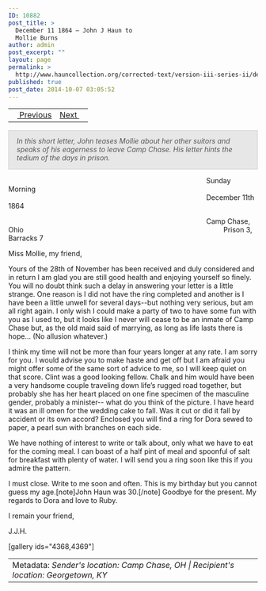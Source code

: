 ```yaml
---
ID: 10882
post_title: >
  December 11 1864 – John J Haun to
  Mollie Burns
author: admin
post_excerpt: ""
layout: page
permalink: >
  http://www.hauncollection.org/corrected-text/version-iii-series-ii/december-11-1864-john-j-haun-to-mollie-burns/
published: true
post_date: 2014-10-07 03:05:52
---
```

<table style="width: 100%;">
<tbody>
<tr>
<td style="text-align: left;"><a title="November 28 1864" href="http://www.hauncollection.org/version-3/version-iii-series-ii/november-28-1864-martha-haun-to-john-j-haun%E2%80%A8/"><img src="https://lh3.googleusercontent.com/-EFJpxxNiPNw/VqgtWBCZrMI/AAAAAAAAAFU/WfY4lPFWWkg/s800-Ic42/Soeb-Plain-Arrows-8-10px.png" alt="" width="10" height="10" /> Previous</a></td>
<td style="text-align: right;"><a title="January 17 1865" href="http://www.hauncollection.org/version-3/version-iii-series-ii/january-17-1865-mollie-burns-to-john-j-haun%E2%80%A8/">Next <img src="https://lh3.googleusercontent.com/-67k0cYlpXHw/VqgtWKz1MXI/AAAAAAAAAFU/k9PW_Piyurk/s800-Ic42/Soeb-Plain-Arrows-5-10px.png" alt="" width="10" height="10" /></a></td>
</tr>
</tbody>
</table>
<p style="padding: 12px 16px 14px 16px; color: #555555; background-color: #e8e7e7; border: #d2d0cf 1px solid;"><em>In this short letter, John teases Mollie about her other suitors and speaks of his eagerness to leave Camp Chase. His letter hints the tedium of the days in prison.
</em></p>
<span style="margin-left: 400px;">Sunday Morning
<span style="margin-left: 400px;">December 11th 1864</span></span>

<span style="margin-left: 400px;">Camp Chase, Ohio
<span style="margin-left: 400px;">Prison 3, Barracks 7</span></span>

Miss Mollie, my friend,

Yours of the 28th of November has been received and duly considered and in return I am glad you are still good health and enjoying yourself so finely. You will no doubt think such a delay in answering your letter is a little strange. One reason is I did not have the ring completed and another is I have been a little unwell for several days--but nothing very serious, but am all right again. I only wish I could make a party of two to have some fun with you as I used to, but it looks like I never will cease to be an inmate of Camp Chase but, as the old maid said of marrying, as long as life lasts there is hope... (No allusion whatever.)

I think my time will not be more than four years longer at any rate. I am sorry for you. I would advise you to make haste and get off but I am afraid you might offer some of the same sort of advice to me, so I will keep quiet on that score. Clint was a good looking fellow. Chalk and him would have been a very handsome couple traveling down life’s rugged road together, but probably she has her heart placed on one fine specimen of the masculine gender, probably a minister-- what do you think of the picture. I have heard it was an ill omen for the wedding cake to fall. Was it cut or did it fall by accident or its own accord? Enclosed you will find a ring for Dora sewed to paper, a pearl sun with branches on each side.

We have nothing of interest to write or talk about, only what we have to eat for the coming meal. I can boast of a half pint of meal and spoonful of salt for breakfast with plenty of water. I will send you a ring soon like this if you admire the pattern.

I must close. Write to me soon and often. This is my birthday but you cannot guess my age.[note]John Haun was 30.[/note] Goodbye for the present. My regards to Dora and love to Ruby.

I remain your friend,

J.J.H.

[gallery ids="4368,4369"]
<table style="width: 100%;">
<tbody>
<tr>
<td>Metadata: <em>Sender's location: Camp Chase, OH | Recipient's location: Georgetown, KY</em></td>
</tr>
</tbody>
</table>